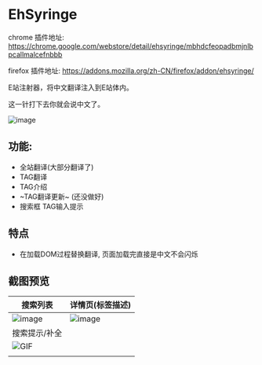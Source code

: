 # EhSyringe
chrome 插件地址: https://chrome.google.com/webstore/detail/ehsyringe/mbhdcfeopadbmjnlbpcallmalcefnbbb

firefox 插件地址: https://addons.mozilla.org/zh-CN/firefox/addon/ehsyringe/

E站注射器，将中文翻译注入到E站体内。

这一针打下去你就会说中文了。

![image](https://user-images.githubusercontent.com/5716100/62419351-be9d7400-b6b0-11e9-86d3-680436973176.png)



## 功能:
* 全站翻译(大部分翻译了)
* TAG翻译
* TAG介绍
* ~TAG翻译更新~ (还没做好)
* 搜索框 TAG输入提示


## 特点
* 在加载DOM过程替换翻译, 页面加载完直接是中文不会闪烁


## 截图预览

| 搜索列表 | 详情页(标签描述) |
| --- | --- |
| ![image](https://user-images.githubusercontent.com/5716100/62420218-3c697b80-b6c1-11e9-884e-5aa22bc60619.png) | ![image](https://user-images.githubusercontent.com/5716100/62420220-43908980-b6c1-11e9-89f5-7b78e38cbf35.png) |
| 搜索提示/补全 |   |
| ![GIF](https://user-images.githubusercontent.com/5716100/60812493-310b5900-a1c4-11e9-85f7-1d4212765156.gif)
 |  |
